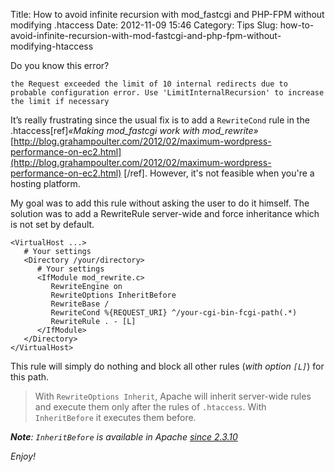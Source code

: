 Title: How to avoid infinite recursion with mod_fastcgi and PHP-FPM without modifying .htaccess
Date: 2012-11-09 15:46
Category: Tips
Slug: how-to-avoid-infinite-recursion-with-mod-fastcgi-and-php-fpm-without-modifying-htaccess

Do you know this error?
``` text
the Request exceeded the limit of 10 internal redirects due to probable configuration error. Use 'LimitInternalRecursion' to increase the limit if necessary
```

It’s really frustrating since the usual fix is to add a `RewriteCond` rule in the .htaccess[ref]_«Making mod\_fastcgi work with mod\_rewrite»_ [http://blog.grahampoulter.com/2012/02/maximum-wordpress-performance-on-ec2.html](http://blog.grahampoulter.com/2012/02/maximum-wordpress-performance-on-ec2.html) [/ref]. However, it's not feasible when you're a hosting platform.

My goal was to add this rule without asking the user to do it himself. The solution was to add a RewriteRule server-wide and force inheritance which is not set by default.

``` text
<VirtualHost ...>
   # Your settings
   <Directory /your/directory>
      # Your settings
      <IfModule mod_rewrite.c>
         RewriteEngine on
         RewriteOptions InheritBefore
         RewriteBase /
         RewriteCond %{REQUEST_URI} ^/your-cgi-bin-fcgi-path(.*)
         RewriteRule . - [L]
      </IfModule>
   </Directory>
</VirtualHost>
```

This rule will simply do nothing and block all other rules (_with option `[L]`_) for this path.

> With `RewriteOptions Inherit`, Apache will inherit server-wide rules and execute them only after the rules of `.htaccess`. With `InheritBefore` it executes them before.

_**Note**: `InheritBefore` is available in Apache [since 2.3.10](http://httpd.apache.org/docs/current/fr/mod/mod_rewrite.html#rewriteoptions)_

_Enjoy!_
